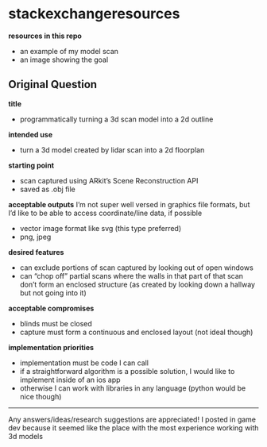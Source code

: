 # stackexchangeresources

**resources in this repo**
- an example of my model scan
- an image showing the goal

## Original Question

**title**
- programmatically turning a 3d scan model into a 2d outline

**intended use**
- turn a 3d model created by lidar scan into a 2d floorplan

**starting point**
- scan captured using ARkit’s Scene Reconstruction API
- saved as .obj file

**acceptable outputs**
I’m not super well versed in graphics file formats, but I’d like to be able to access coordinate/line data, if possible
- vector image format like svg (this type preferred)
- png, jpeg

**desired features**
- can exclude portions of scan captured by looking out of open windows
- can “chop off” partial scans where the walls in that part of that scan don’t form an enclosed structure (as created by looking down a hallway but not going into it)

**acceptable compromises**

 - blinds must be closed 
 - capture must form a continuous and enclosed layout (not ideal though)

**implementation priorities**
- implementation must be code I can call
- if a straightforward algorithm is a possible solution, I would like to implement inside of an ios app
- otherwise I can work with libraries in any language (python would be nice though)


----------

Any answers/ideas/research suggestions are appreciated! I posted in game dev because it seemed like the place with the most experience working with 3d models
